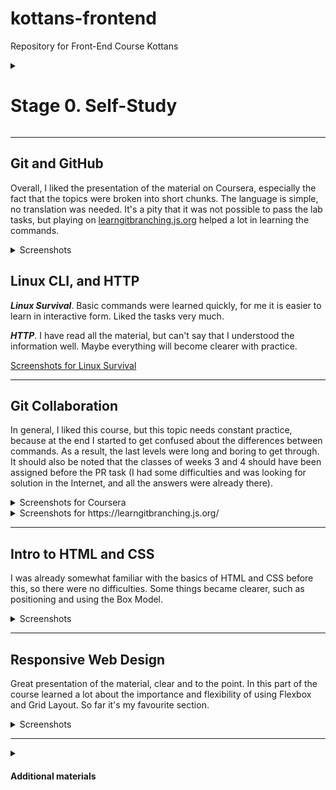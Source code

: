 # kottans-frontend
Repository for Front-End Course Kottans

<details>
<summary>

# Stage 0. Self-Study
</summary>

**General**
- [x] 0. [Git Basics](tasks/git-intro.md)
- [x] 1. [Linux CLI and Networking](tasks/linux-cli-http.md)
- [x] 2. [VCS (hello gitty), GitHub and Collaboration](tasks/git-collaboration.md)

**Front-End Basics**
- [x] 3. [Intro to HTML & CSS](tasks/html-css-intro.md)
- [x] 4. [Responsive Web Design](tasks/html-css-responsive.md)
- [ ] 5. [HTML & CSS Practice](tasks/html-css-popup.md)
- [ ] 6. [JavaScript Basics](tasks/js-basics.md)
- [ ] 7. [Document Object Model](tasks/js-dom.md) - practice

**Advanced Topics**
- [ ] 8. [Building a Tiny JS World (pre-OOP)](tasks/js-pre-oop.md) - practice
- [ ] 9. [Object oriented JS](tasks/js-oop.md) - practice
- [ ] 10. [OOP exercise](tasks/js-post-oop.md) - practice
- [ ] 11. [Offline Web Applications](tasks/app-design-offline.md) - optional
- [ ] 12. [Memory pair game](tasks/memory-pair-game.md) — real project!
- [ ] 13. [Website Performance Optimization](tasks/app-design-performance.md) - optional
- [ ] 14. [Friends App](tasks/friends-app.md) - real project!
</details>

***


## Git and GitHub
Overall, I liked the presentation of the material on Coursera, especially the fact that the topics were broken into short chunks. The language is simple, no translation was needed. It's a pity that it was not possible to pass the lab tasks, but playing on [learngitbranching.js.org](https://learngitbranching.js.org/) helped a lot in learning the commands.

<details>
<summary>Screenshots</summary>

![Coursera  Introduction to Git and GitHub W1](https://user-images.githubusercontent.com/110284542/183263637-cdbd5c72-935e-47f1-b893-b1dd1677a3ae.PNG)
![Coursera  Introduction to Git and GitHub W2](https://user-images.githubusercontent.com/110284542/183263670-bfede772-672b-432f-9a69-54b4b3cad9f4.PNG)

![learngitbranching Intro](https://user-images.githubusercontent.com/110284542/183263812-c5ba8f3e-4e32-4bf5-accf-8336f2945d19.PNG)
![learngitbranching Ramping Up](https://user-images.githubusercontent.com/110284542/185745274-4c98e9c0-91aa-45cc-a614-82f108d8bd7b.PNG)
![learngitbranching Push-Pull](https://user-images.githubusercontent.com/110284542/183263814-52fc9b69-9260-4ed5-9e3b-960a385b5f1e.PNG)
  
</details>


## Linux CLI, and HTTP
**_Linux Survival_**. Basic commands were learned quickly, for me it is easier to learn in interactive form. Liked the tasks very much.

**_HTTP_**. I have read  all the material, but can't say that I understood the information well. Maybe everything will become clearer with practice.

[Screenshots for Linux Survival](https://github.com/ElenaRiabova/kottans-frontend/tree/main/task_linux_cli)


***


## Git Collaboration
In general, I liked this course, but this topic needs constant practice, because at the end I started to get confused about the differences between commands. As a result, the last levels were long and boring to get through.
It should also be noted that the classes of weeks 3 and 4 should have been assigned before the PR task (I had some difficulties and was looking for solution in the Internet, and all the answers were already there).

<details>
<summary>Screenshots for Coursera</summary>

![Week 3](https://github.com/ElenaRiabova/kottans-frontend/blob/335ba96d609372618aebd7fe229a904409949926/task_git_collaboration/Coursera.%20Introduction%20to%20Git%20and%20GitHub%20W3.PNG)
  
![Week 4](https://github.com/ElenaRiabova/kottans-frontend/blob/335ba96d609372618aebd7fe229a904409949926/task_git_collaboration/Coursera.%20Introduction%20to%20Git%20and%20GitHub%20W4.PNG)
</details>
 
<details>
<summary>Screenshots for https://learngitbranching.js.org/</summary>
 
![cherry-pick](https://github.com/ElenaRiabova/kottans-frontend/blob/335ba96d609372618aebd7fe229a904409949926/task_git_collaboration/learngitbranching%20cherry-pick.PNG)
  
![origin-stars](https://github.com/ElenaRiabova/kottans-frontend/blob/335ba96d609372618aebd7fe229a904409949926/task_git_collaboration/learngitbranching%20origin-stars.PNG)
  
![other levels](https://github.com/ElenaRiabova/kottans-frontend/blob/335ba96d609372618aebd7fe229a904409949926/task_git_collaboration/learngitbranching%20other%20levels.PNG)

</details>
  
***

## Intro to HTML and CSS
I was already somewhat familiar with the basics of HTML and CSS before this, so there were no difficulties. Some things became clearer, such as positioning and using the Box Model.


<details>
<summary>Screenshots</summary>

![Week 1](https://github.com/ElenaRiabova/kottans-frontend/blob/a7002e1d1f66f79e2da694251a71619335f15fb0/task_html_css_intro/html-css-javascript-for-web-developers%20W1.PNG)
  
![Week 2](https://github.com/ElenaRiabova/kottans-frontend/blob/a7002e1d1f66f79e2da694251a71619335f15fb0/task_html_css_intro/html-css-javascript-for-web-developers%20W2.PNG)

![Learn HTML, CSS](https://github.com/ElenaRiabova/kottans-frontend/blob/a7002e1d1f66f79e2da694251a71619335f15fb0/task_html_css_intro/Codeacademy.PNG)

</details>


***
## Responsive Web Design
Great presentation of the material, clear and to the point. In this part of the course learned a lot about the importance and flexibility of using Flexbox and Grid Layout. So far it's my favourite section.

<details>
<summary>Screenshots</summary>

![Flexbox Froggy](https://github.com/ElenaRiabova/kottans-frontend/blob/8be7ab3dedff289da91727c9f63c67fbff224ea9/task_responsive_web_design/Flexbox%20Froggy.PNG)
  
![Grid Garden](https://github.com/ElenaRiabova/kottans-frontend/blob/8be7ab3dedff289da91727c9f63c67fbff224ea9/task_responsive_web_design/Grid%20Garden.PNG)
</details>

***
  
<details>
<summary>

#### Additional materials
</summary>
  
- [ ] [Лекція по Git від Олексія Руденка](https://www.youtube.com/playlist?list=PLS8sEUxbfFY9MnPIFPTNlaS5xX7P5Ge-5)
- [ ] [Git за 30 хвилин](https://codeguida.com/post/453)
- [ ] [Git tips](http://sixrevisions.com/web-development/git-tips/) — закріпити свої знання про Git
- [ ] [About Merge Conflicts](https://docs.github.com/en/free-pro-team@latest/github/collaborating-with-issues-and-pull-requests/about-merge-conflicts)
- [ ] [Resoilving a Merge Conflict](https://docs.github.com/en/free-pro-team@latest/github/collaborating-with-issues-and-pull-requests/resolving-a-merge-conflict-using-the-command-line)
- [ ] [Communicating using Markdown](https://lab.github.com/githubtraining/communicating-using-markdown)
- [ ] [Learn anything front-end](https://learn-anything.xyz/web-development/front-end)
- [ ] [TypingClub](https://www.typingclub.com/) — покращити швидкість набору на клавіатурі
- [ ] [How to Learn and Cope with Negative Thoughts](https://guides.hexlet.io/learning/)
- [Basic writing and formatting syntax](https://docs.github.com/en/get-started/writing-on-github/getting-started-with-writing-and-formatting-on-github/basic-writing-and-formatting-syntax#images)
---
- [ ] [How I taught myself to code in eight weeks](http://lifehacker.com/how-i-taught-myself-to-code-in-eight-weeks-511615189)
- [ ] [How JavaScript works: Deep dive into WebSockets and HTTP/2 with SSE + how to pick the right path](https://blog.sessionstack.com/how-javascript-works-deep-dive-into-websockets-and-http-2-with-sse-how-to-pick-the-right-path-584e6b8e3bf7)
- [ ] [Command Line Power User](https://commandlinepoweruser.com/)
- [ ] [Configuring Linux Web Servers](https://www.udacity.com/course/configuring-linux-web-servers--ud299)
- [ ] [Networking for Web Developers](https://www.udacity.com/course/networking-for-web-developers--ud256)
---
- [ ] [An Introduction to Git and GitHub by Brian Yu (CS50 course), video, ~40 min.](https://youtu.be/MJUJ4wbFm_A)
- [ ] [Oh shit, git!](http://ohshitgit.com/)
- [ ] [Flight rules for git](https://github.com/k88hudson/git-flight-rules)
- [ ] [GitHub Skills](https://skills.github.com/)
---
- [ ] [HTML уроки (з 3 по 7 відео)](https://www.youtube.com/watch?v=z3GS5oYGq5U&list=PLM6XATa8CAG4uCli-pMvuvwj46UaQoqIc&index=4)
- [ ] [CSS уроки (з 9 по 15 відео)](https://www.youtube.com/watch?v=z3GS5oYGq5U&list=PLM6XATa8CAG4uCli-pMvuvwj46UaQoqIc&index=4)
- [ ] [freecodecamp.org](https://www.freecodecamp.org)
- [ ] [Intro to HTML @github](https://lab.github.com/githubtraining/introduction-to-html)
- [ ] [Can't Unsee](https://cantunsee.space/) - brilliant and useful challenge
- [ ] [Publish your static web site using GitHub Pages](https://lab.github.com/githubtraining/github-pages)
---
- [x] [Specificity](https://developer.mozilla.org/uk/docs/Web/CSS/Specificity)
- [x] [Specificity calculator](https://specificity.keegan.st/)
- [x] [11 things I learned reading the flexbox spec](https://medium.com/hackernoon/11-things-i-learned-reading-the-flexbox-spec-5f0c799c776b)
- [ ] [Flexbox Zombies](https://flexboxzombies.com/p/flexbox-zombies) (game)
- [x] [HiDPI Screens and Web Development](https://tech.cars.com/hidpi-screens-and-web-development-72eb9b07ce7)

</details>







